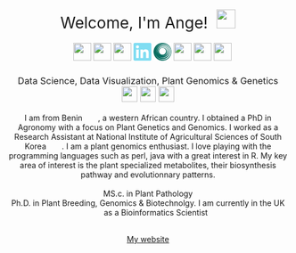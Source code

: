 
<h1 style="font-weight:normal" align="center">
  &nbsp;Welcome, I'm Ange! &nbsp;<img height="34" width="34" src="https://github.com/Yedomon/bioinformatics101/blob/main/logo/mocha.svg" />&nbsp;
</h1>

<div align="center">
&nbsp;&nbsp;&nbsp;
<a href="mailto:angez9914@gmail.com"><img height="32" width="32" src="https://github.com/Yedomon/bioinformatics101/blob/main/logo/envelope-solid.svg" /></a>
<a href="https://twitter.com/AngeOmics"><img height="32" width="32" src="https://github.com/Yedomon/bioinformatics101/blob/main/logo/twitter.svg" /></a> 
<a href="https://www.kaggle.com/angeomics"><img height="32" width="32" src="https://github.com/Yedomon/bioinformatics101/blob/main/logo/kaggle.svg" /></a> 
<a href="https://kr.linkedin.com/in/yedomon-ange-bovys-zoclanclounon-660a1755/"><img height="32" width="32" src="https://github.com/TamayoLeivaJ/TamayoLeivaJ/blob/main/Image/logo/linkedin.svg" /></a> 
<a href="https://loop.frontiersin.org/people/1553566/overview/"><img height="32" width="32" src="https://github.com/TamayoLeivaJ/TamayoLeivaJ/blob/main/Image/logo/loop.svg" /></a> 
<a href="https://orcid.org/0000-0003-2781-0778"><img height="32" width="32" src="https://github.com/Yedomon/bioinformatics101/blob/main/logo/orcid.svg" /></a> <a href="https://www.researchgate.net/profile/Yedomon-Zoclanclounon"><img height="32" width="32" src="https://github.com/Yedomon/bioinformatics101/blob/main/logo/researchgate.svg" /></a>
<a href="https://scholar.google.fr/citations?user=r6FjIyQAAAAJ&hl=en"><img height="32" width="32" src="https://github.com/Yedomon/bioinformatics101/blob/main/logo/google-scholar.svg" /></a>
</div>

<div align="center">
  <h3 style="font-weight:normal" align="center">
    &nbsp; Data Science, Data Visualization, Plant Genomics & Genetics &nbsp; <br>
    <img height="28" width="28" src="https://github.com/Yedomon/bioinformatics101/blob/main/logo/linux.svg" />
    <img height="28" width="28" src="https://github.com/Yedomon/bioinformatics101/blob/main/logo/rstudio.svg" />
    <img height="28" width="28" src="https://github.com/Yedomon/bioinformatics101/blob/main/logo/github.svg" />
  </h3>
I am from Benin <img  height="14" width="24" src="https://upload.wikimedia.org/wikipedia/commons/0/0a/Flag_of_Benin.svg" />, a western African country. I obtained a PhD in Agronomy with a focus on Plant Genetics and Genomics. I worked as a Research Assistant at National Institute of Agricultural Sciences of South Korea <img  height="14" width="24" src="https://upload.wikimedia.org/wikipedia/commons/0/09/Flag_of_South_Korea.svg" />. I am a plant genomics enthusiast. I love playing with the programming languages such as perl, java with a great interest in R. My key area of interest is the plant specialized metabolites, their biosynthesis pathway and evolutionnary patterns. <br><br> MS.c. in Plant Pathology <br> Ph.D. in Plant Breeding, Genomics & Biotechnolgy. I am currently in the UK <img  height="14" width="24" src="https://upload.wikimedia.org/wikipedia/en/a/ae/Flag_of_the_United_Kingdom.svg)" /> as a Bioinformatics Scientist
</div>
<br>
<div align="center">
 
[My website](https://yedomon-site.netlify.app/)

</div>

